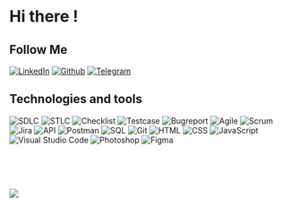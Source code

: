 # Hi there !


## Follow Me
[![LinkedIn](https://img.shields.io/badge/-LinkedIn-090909?style=for-the-badge&logo=linkedin&logoColor=white)](https://www.linkedin.com/in/yuliia-vasylevska-a92b11187/)
[![Github](https://img.shields.io/badge/-Github-090909?style=for-the-badge&logo=github&logoColor=white)](https://github.com/YuVasylevska)
[![Telegram](https://img.shields.io/badge/-Telegram-090909?style=for-the-badge&logo=telegram&logoColor=white)](https://t.me/Yuliia_Vasylevska) 

## Technologies and tools
![SDLC](https://img.shields.io/badge/-SDLC-090909?style=for-the-badge&logo=SDLC&logoColor=47C5FB)
![STLC](https://img.shields.io/badge/-STLC-090909?style=for-the-badge&logo=STLC&logoColor=47C5FB)
![Checklist](https://img.shields.io/badge/-Checklist-090909?style=for-the-badge&logo=STLC&logoColor=47C5FB)
![Testcase](https://img.shields.io/badge/-Testcase-090909?style=for-the-badge&logo=STLC&logoColor=47C5FB)
![Bugreport](https://img.shields.io/badge/-Bugreport-090909?style=for-the-badge&logo=STLC&logoColor=47C5FB)
![Agile](https://img.shields.io/badge/-Agile-090909?style=for-the-badge&logo=Agile&logoColor=47C5FB)
![Scrum](https://img.shields.io/badge/-Scrum-090909?style=for-the-badge&logo=Scrum&logoColor=47C5FB)
![Jira](https://img.shields.io/badge/-Jira-090909?style=for-the-badge&logo=SDLC&logoColor=47C5FB)
![API](https://img.shields.io/badge/-API-090909?style=for-the-badge&logo=SDLC&logoColor=47C5FB)
![Postman](https://img.shields.io/badge/-Postman-090909?style=for-the-badge&logo=SDLC&logoColor=47C5FB)
![SQL](https://img.shields.io/badge/-SQL-090909?style=for-the-badge&logo=SDLC&logoColor=47C5FB)
![Git](https://img.shields.io/badge/-Git-090909?style=for-the-badge&logo=SDLC&logoColor=47C5FB)
![HTML](https://img.shields.io/badge/-HTML-090909?style=for-the-badge&logo=SDLC&logoColor=47C5FB)
![CSS](https://img.shields.io/badge/-CSS-090909?style=for-the-badge&logo=SDLC&logoColor=47C5FB)
![JavaScript](https://img.shields.io/badge/-JavaScript-090909?style=for-the-badge&logo=SDLC&logoColor=47C5FB)
![Visual Studio Code](https://img.shields.io/badge/-VSCode-090909?style=for-the-badge&logo=SDLC&logoColor=47C5FB)
![Photoshop](https://img.shields.io/badge/-Photoshop-090909?style=for-the-badge&logo=SDLC&logoColor=47C5FB)
![Figma](https://img.shields.io/badge/-Figma-090909?style=for-the-badge&logo=SDLC&logoColor=47C5FB)

<br>
<br>
<br>

![](https://komarev.com/ghpvc/?username=YuVasylevska&color=000000)
